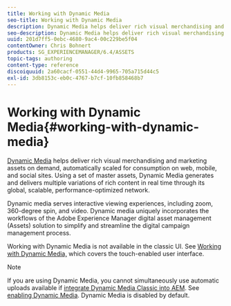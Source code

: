 ```yaml
---
title: Working with Dynamic Media
seo-title: Working with Dynamic Media
description: Dynamic Media helps deliver rich visual merchandising and marketing assets on demand, automatically scaled for consumption on web, mobile, and social sites. Using a set of master assets, Dynamic Media generates and delivers multiple variations of rich content in real time through its global, scalable, performance-optimized network
seo-description: Dynamic Media helps deliver rich visual merchandising and marketing assets on demand, automatically scaled for consumption on web, mobile, and social sites. Using a set of master assets, Dynamic Media generates and delivers multiple variations of rich content in real time through its global, scalable, performance-optimized network
uuid: 201d7ff5-0ebc-4680-9ac4-00c229be5f04
contentOwner: Chris Bohnert
products: SG_EXPERIENCEMANAGER/6.4/ASSETS
topic-tags: authoring
content-type: reference
discoiquuid: 2a60cacf-0551-44d4-9965-705a715d44c5
exl-id: 3db8153c-eb0c-4767-b7cf-10fb858468b7
---
```

# Working with Dynamic Media{#working-with-dynamic-media}

[Dynamic Media](https://www.adobe.com/solutions/web-experience-management/dynamic-media.html) helps deliver rich visual merchandising and marketing assets on demand, automatically scaled for consumption on web, mobile, and social sites. Using a set of master assets, Dynamic Media generates and delivers multiple variations of rich content in real time through its global, scalable, performance-optimized network.

Dynamic media serves interactive viewing experiences, including zoom, 360-degree spin, and video. Dynamic media uniquely incorporates the workflows of the Adobe Experience Manager digital asset management (Assets) solution to simplify and streamline the digital campaign management process.

Working with Dynamic Media is not available in the classic UI. See [Working with Dynamic Media,](/help/assets/dynamic-media.md) which covers the touch-enabled user interface.

>[!NOTE]
>
>If you are using Dynamic Media, you cannot simultaneously use automatic uploads available if [integrate Dynamic Media Classic into AEM](/help/sites-administering/scene7.md). See [enabling Dynamic Media](/help/assets/config-dynamic.md#enabling-dynamic-media). Dynamic Media is disabled by default.

